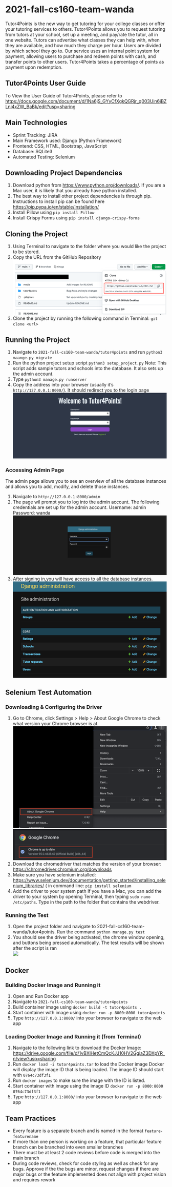 # 2021-fall-cs160-team-wanda

Tutor4Points is the new way to get tutoring for your college classes or offer your tutoring services to others. Tutor4Points allows you to request tutoring from tutors at your school, set up a meeting, and pay/rate the tutor, all in one website. Tutors can advertise what classes they can help with, when they are available, and how much they charge per hour.
	Users are divided by which school they go to. Our service uses an internal point system for payment, allowing users to purchase and redeem points with cash, and transfer points to other users. Tutor4Points takes a percentage of points as payment upon redemption.

## Tutor4Points User Guide 
To View the User Guide of Tutor4Points, please refer to https://docs.google.com/document/d/1Na6jS_GYyCfXgkQGRjr_q003Uin6jBZLni4xZW_BaBk/edit?usp=sharing

## Main Technologies
* Sprint Tracking: JIRA
* Main Framework used: Django (Python Framework)
* Frontend: CSS, HTML, Bootstrap, JavaScript
* Database: SQLite3
* Automated Testing: Selenium

## Downloading Project Dependencies
1. Download python from https://www.python.org/downloads/. If you are a Mac user, it is likely that you already have python installed.
2. The best way to install other project dependencies is through pip. Instructions to install pip can be found here https://pip.pypa.io/en/stable/installation/
3. Install Pillow using ```pip install Pillow```
4. Install Crispy Forms using ```pip install django-crispy-forms```

## Cloning the Project
1. Using Terminal to navigate to the folder where you would like the project to be stored.
2. Copy the URL from the GitHub Repository
![](media/repoURL.png)
4. Clone the project by running the following command in Terminal: ```git clone <url>```

## Running the Project
1. Navigate to ```2021-fall-cs160-team-wanda/tutor4points``` and run ```python3 maange.py migrate```
2. Run the python project setup script ```python3 setup_project.py```
Note: This script adds sample tutors and schools into the database. It also sets up the admin account. 
3. Type ```python3 manage.py runserver```
4. Copy the address into your browser (usually it’s ```http://127.0.0.1:8000/```). It should redirect you to the login page
![](media/loginPage.png)

### Accessing Admin Page
The admin page allows you to see an overview of all the database instances and allows you to add, modify, and delete those instances.
1. Navigate to ```http://127.0.0.1:8000/admin```
2. The page wil prompt you to log into the admin account. The following credentials are set up for the admin account.
Username: admin
Password: wanda
![](media/adminLogin.png)
3. After signing in,you will have access to all the database instances.
![](media/adminHomepage.png)

## Selenium Test Automation
### Downloading & Configuring the Driver
1. Go to Chrome, click Settings > Help > About Google Chrome to check what version your Chrome browser is at.
![](media/aboutChromeMenu.png)
![](media/viewChromeVer.png)
3. Download the chromedriver that matches the version of your browser: https://chromedriver.chromium.org/downloads <br>
4. Make sure you have selenium installed: https://www.selenium.dev/documentation/getting_started/installing_selenium_libraries/ ( in command line: ```pip install selenium``` <br>
5. Add the driver to your system path
If you have a Mac, you can add the driver to your system by opening Terminal, then typing ```sudo nano /etc/paths```. Type in the path to the folder that contains the webdriver.<br>
### Running the Test
1. Open the project folder and navigate to 2021-fall-cs160-team-wanda/tutor4points. Run the command
```python manage.py test```<br>
2. You should see the driver being activated, the chrome window opening, and buttons being pressed automatically. The test results will be shown after the script is ran<br>
![](media/testResult.png)

## Docker
### Building Docker Image and Running it
1. Open and Run Docker app
2. Navigate to ```2021-fall-cs160-team-wanda/tutor4points```
3. Build container image using ```docker build -t tutor4points .```
4. Start container with image using ```docker run -p 8000:8000 tutor4points```
5. Type ```http://127.0.0.1:8000/``` into your browser to navigate to the web app
### Loading Docker Image and Running it (from Terminal)
1. Navigate to the following link to download the Docker Image: https://drive.google.com/file/d/1vBXlHetCmQcKJJ10HV2GgiaZ3DXpYR_n/view?usp=sharing
2. Run ```docker load -i tutor4points.tar``` to load the Docker image
Docker will display the image ID that is being loaded. The image ID should start with ```0764c73df3f1```
4. Run ```docker images``` to make sure the image with the ID is listed.
5. Start container with image using the image ID ```docker run -p 8000:8000 0764c73df3f1```
6. Type ```http://127.0.0.1:8000/``` into your browser to navigate to the web app

## Team Practices
* Every feature is a separate branch and is named in the format ```feature-featurename```
* If more than one person is working on a feature, that particular feature branch can be branched into even smaller branches
* There must be at least 2 code reviews before code is merged into the main branch
* During code reviews, check for code styling as well as check for any bugs. Approve if the the bugs are minor, request changes if there are major bugs or the feature implemented does not align with project vision and requires rework

